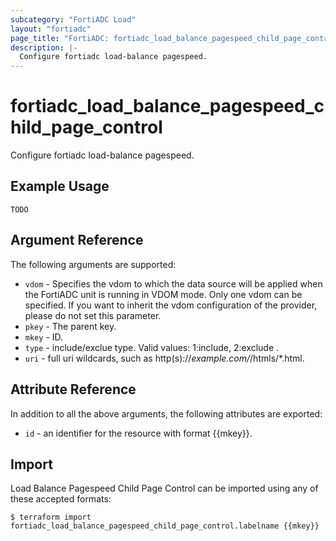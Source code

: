 ```yaml
---
subcategory: "FortiADC Load"
layout: "fortiadc"
page_title: "FortiADC: fortiadc_load_balance_pagespeed_child_page_control"
description: |-
  Configure fortiadc load-balance pagespeed.
---
```


# fortiadc_load_balance_pagespeed_child_page_control
Configure fortiadc load-balance pagespeed.

## Example Usage
```hcl
TODO
```

## Argument Reference

The following arguments are supported:

* `vdom` - Specifies the vdom to which the data source will be applied when the FortiADC unit is running in VDOM mode. Only one vdom can be specified. If you want to inherit the vdom configuration of the provider, please do not set this parameter.
* `pkey` - The parent key.
* `mkey` - ID.
* `type` - include/exclue type. Valid values: 1:include, 2:exclude .
* `uri` - full uri wildcards, such as http(s)://*example.com/*/htmls/*.html. 

## Attribute Reference

In addition to all the above arguments, the following attributes are exported:
* `id` - an identifier for the resource with format {{mkey}}.

## Import
 Load Balance Pagespeed Child Page Control can be imported using any of these accepted formats:
```
$ terraform import fortiadc_load_balance_pagespeed_child_page_control.labelname {{mkey}}
```
